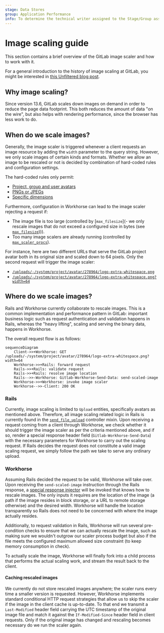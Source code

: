 ```yaml
---
stage: Data Stores
group: Application Performance
info: To determine the technical writer assigned to the Stage/Group associated with this page, see https://about.gitlab.com/handbook/engineering/ux/technical-writing/#assignments
---
```


# Image scaling guide

This section contains a brief overview of the GitLab image scaler and how to work with it.

For a general introduction to the history of image scaling at GitLab, you might be interested in
[this Unfiltered blog post](https://about.gitlab.com/blog/2020/11/02/scaling-down-how-we-prototyped-an-image-scaler-at-gitlab/).

## Why image scaling?

Since version 13.6, GitLab scales down images on demand in order to reduce the page data footprint.
This both reduces the amount of data "on the wire", but also helps with rendering performance,
since the browser has less work to do.

## When do we scale images?

Generally, the image scaler is triggered whenever a client requests an image resource by adding
the `width` parameter to the query string. However, we only scale images of certain kinds and formats.
Whether we allow an image to be rescaled or not is decided by combination of hard-coded rules and configuration settings.

The hard-coded rules only permit:

- [Project, group and user avatars](https://gitlab.com/gitlab-org/gitlab/-/blob/fd08748862a5fe5c25b919079858146ea85843ae/app/controllers/concerns/send_file_upload.rb#L65-67)
- [PNGs or JPEGs](https://gitlab.com/gitlab-org/gitlab/-/blob/5dff8fa3814f2a683d8884f468cba1ec06a60972/lib/gitlab/file_type_detection.rb#L23)
- [Specific dimensions](https://gitlab.com/gitlab-org/gitlab/-/blob/5dff8fa3814f2a683d8884f468cba1ec06a60972/app/models/concerns/avatarable.rb#L6)

Furthermore, configuration in Workhorse can lead to the image scaler rejecting a request if:

- The image file is too large (controlled by [`max_filesize`](- we only rescale images that do not exceed a configured size in bytes (see [`max_filesize`](https://gitlab.com/gitlab-org/gitlab/-/blob/master/workhorse/config.toml.example#L22)))).
- Too many image scalers are already running (controlled by [`max_scaler_procs`](https://gitlab.com/gitlab-org/gitlab/-/blob/master/workhorse/config.toml.example#L21)).

For instance, here are two different URLs that serve the GitLab project avatar both in its
original size and scaled down to 64 pixels. Only the second request will trigger the image scaler:

- [`/uploads/-/system/project/avatar/278964/logo-extra-whitespace.png`](https://gitlab.com/uploads/-/system/project/avatar/278964/logo-extra-whitespace.png)
- [`/uploads/-/system/project/avatar/278964/logo-extra-whitespace.png?width=64`](https://gitlab.com/uploads/-/system/project/avatar/278964/logo-extra-whitespace.png?width=64)

## Where do we scale images?

Rails and Workhorse currently collaborate to rescale images. This is a common implementation and performance
pattern in GitLab: important business logic such as request authentication and validation
happens in Rails, whereas the "heavy lifting", scaling and serving the binary data, happens in Workhorse.

The overall request flow is as follows:

```mermaid
sequenceDiagram
    Client->>+Workhorse: GET /uploads/-/system/project/avatar/278964/logo-extra-whitespace.png?width=64
    Workhorse->>+Rails: forward request
    Rails->>+Rails: validate request
    Rails->>+Rails: resolve image location
    Rails-->>-Workhorse: Gitlab-Workhorse-Send-Data: send-scaled-image
    Workhorse->>+Workhorse: invoke image scaler
    Workhorse-->>-Client: 200 OK
```

### Rails

Currently, image scaling is limited to `Upload` entities, specifically avatars as mentioned above.
Therefore, all image scaling related logic in Rails is currently found in the
[`send_file_upload`](https://gitlab.com/gitlab-org/gitlab/-/blob/master/app/controllers/concerns/send_file_upload.rb)
controller mixin. Upon receiving a request coming from a client through Workhorse, we check whether
it should trigger the image scaler as per the criteria mentioned above, and if so, render a special response
header field (`Gitlab-Workhorse-Send-Data`) with the necessary parameters for Workhorse to carry
out the scaling request. If Rails decides the request does not constitute a valid image scaling request,
we simply follow the path we take to serve any ordinary upload.

### Workhorse

Assuming Rails decided the request to be valid, Workhorse will take over. Upon receiving the `send-scaled-image`
instruction through the Rails response, a [special response injector](https://gitlab.com/gitlab-org/gitlab/-/blob/master/workhorse/internal/imageresizer/image_resizer.go)
will be invoked that knows how to rescale images. The only inputs it requires are the location of the image
(a path if the image resides in block storage, or a URL to remote storage otherwise) and the desired width.
Workhorse will handle the location transparently so Rails does not need to be concerned with where the image
actually resides.

Additionally, to request validation in Rails, Workhorse will run several pre-condition checks to ensure that
we can actually rescale the image, such as making sure we wouldn't outgrow our scaler process budget but also
if the file meets the configured maximum allowed size constraint (to keep memory consumption in check).

To actually scale the image, Workhorse will finally fork into a child process that performs the actual
scaling work, and stream the result back to the client.

#### Caching rescaled images

We currently do not store rescaled images anywhere; the scaler runs every time a smaller version is requested.
However, Workhorse implements standard conditional HTTP request strategies that allow us to skip the scaler
if the image in the client cache is up-to-date.
To that end we transmit a `Last-Modified` header field carrying the UTC
timestamp of the original image file and match it against the `If-Modified-Since` header field in client requests.
Only if the original image has changed and rescaling becomes necessary do we run the scaler again.
